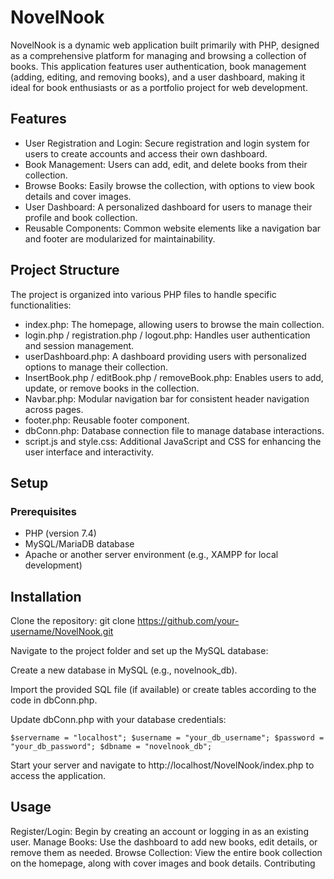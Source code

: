 
#   NovelNook

NovelNook is a dynamic web application built primarily with PHP, designed as a comprehensive platform for managing and browsing a collection of books. This application features user authentication, book management (adding, editing, and removing books), and a user dashboard, making it ideal for book enthusiasts or as a portfolio project for web development.

##  Features
-   User Registration and Login: Secure registration and login system for users to create accounts and access their own dashboard.
-   Book Management: Users can add, edit, and delete books from their collection.
-   Browse Books: Easily browse the collection, with options to view book details and cover images.
-   User Dashboard: A personalized dashboard for users to manage their profile and book collection.
-   Reusable Components: Common website elements like a navigation bar and footer are modularized for maintainability.


##  Project Structure
The project is organized into various PHP files to handle specific functionalities:

-   index.php: The homepage, allowing users to browse the main collection.
-   login.php / registration.php / logout.php: Handles user authentication and    session management.
-   userDashboard.php: A dashboard providing users with personalized options to manage their collection.
-   InsertBook.php / editBook.php / removeBook.php: Enables users to add, update, or remove books in the collection.
-   Navbar.php: Modular navigation bar for consistent header navigation across pages.
-   footer.php: Reusable footer component.
-   dbConn.php: Database connection file to manage database interactions.
-   script.js and style.css: Additional JavaScript and CSS for enhancing the user interface and interactivity.

##  Setup
### Prerequisites
-   PHP (version 7.4)
-   MySQL/MariaDB database
-   Apache or another server environment (e.g., XAMPP for local development)

##  Installation
Clone the repository:
git clone https://github.com/your-username/NovelNook.git

Navigate to the project folder and set up the MySQL database:

Create a new database in MySQL (e.g., novelnook_db).

Import the provided SQL file (if available) or create tables according to the code in dbConn.php.

Update dbConn.php with your database credentials:

`$servername = "localhost";
$username = "your_db_username";
$password = "your_db_password";
$dbname = "novelnook_db";`

Start your server and navigate to http://localhost/NovelNook/index.php to access the application.

##  Usage
Register/Login: Begin by creating an account or logging in as an existing user.
Manage Books: Use the dashboard to add new books, edit details, or remove them as needed.
Browse Collection: View the entire book collection on the homepage, along with cover images and book details.
Contributing